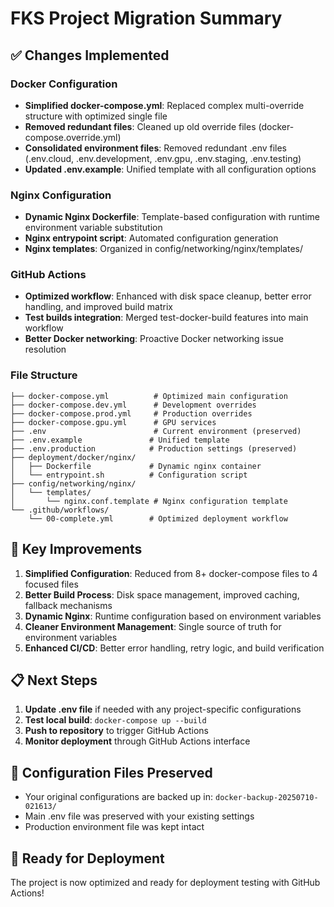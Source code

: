 # FKS Project Migration Summary

## ✅ Changes Implemented

### Docker Configuration
- **Simplified docker-compose.yml**: Replaced complex multi-override structure with optimized single file
- **Removed redundant files**: Cleaned up old override files (docker-compose.override.yml)
- **Consolidated environment files**: Removed redundant .env files (.env.cloud, .env.development, .env.gpu, .env.staging, .env.testing)
- **Updated .env.example**: Unified template with all configuration options

### Nginx Configuration
- **Dynamic Nginx Dockerfile**: Template-based configuration with runtime environment variable substitution
- **Nginx entrypoint script**: Automated configuration generation
- **Nginx templates**: Organized in config/networking/nginx/templates/

### GitHub Actions
- **Optimized workflow**: Enhanced with disk space cleanup, better error handling, and improved build matrix
- **Test builds integration**: Merged test-docker-build features into main workflow
- **Better Docker networking**: Proactive Docker networking issue resolution

### File Structure
```
├── docker-compose.yml          # Optimized main configuration
├── docker-compose.dev.yml      # Development overrides
├── docker-compose.prod.yml     # Production overrides  
├── docker-compose.gpu.yml      # GPU services
├── .env                        # Current environment (preserved)
├── .env.example               # Unified template
├── .env.production            # Production settings (preserved)
├── deployment/docker/nginx/
│   ├── Dockerfile             # Dynamic nginx container
│   └── entrypoint.sh          # Configuration script
├── config/networking/nginx/
│   └── templates/
│       └── nginx.conf.template # Nginx configuration template
└── .github/workflows/
    └── 00-complete.yml        # Optimized deployment workflow
```

## 🔄 Key Improvements

1. **Simplified Configuration**: Reduced from 8+ docker-compose files to 4 focused files
2. **Better Build Process**: Disk space management, improved caching, fallback mechanisms
3. **Dynamic Nginx**: Runtime configuration based on environment variables
4. **Cleaner Environment Management**: Single source of truth for environment variables
5. **Enhanced CI/CD**: Better error handling, retry logic, and build verification

## 📋 Next Steps

1. **Update .env file** if needed with any project-specific configurations
2. **Test local build**: `docker-compose up --build`
3. **Push to repository** to trigger GitHub Actions
4. **Monitor deployment** through GitHub Actions interface

## 🔧 Configuration Files Preserved

- Your original configurations are backed up in: `docker-backup-20250710-021613/`
- Main .env file was preserved with your existing settings
- Production environment file was kept intact

## 🚀 Ready for Deployment

The project is now optimized and ready for deployment testing with GitHub Actions!
